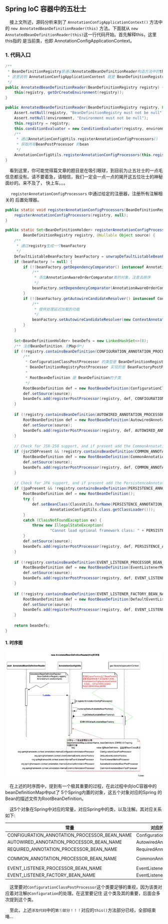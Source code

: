 ## Spring IoC 容器中的五壮士
&ensp;&ensp;接上文所述，源码分析来到了 `AnnotationConfigApplicationContext()` 方法中的 `new AnnotatedBeanDefinitionReader(this)`
 方法。下面就从 `new AnnotatedBeanDefinitionReader(this)`这一行代码开始。首先解释this，这里this指的
是当前类，也即 AnnotationConfigApplicationContext。
### 1. 代码入口
```java
/**
 * BeanDefinitionRegistry是通过AnnotatedBeanDefinitionReader构造方法中的this传进来
 * 这里说明 AnnotationConfigApplicationContext 就是 BeanDefinitionRegistry。
 */
public AnnotatedBeanDefinitionReader(BeanDefinitionRegistry registry) {
    this(registry, getOrCreateEnvironment(registry));
}
```
```java
public AnnotatedBeanDefinitionReader(BeanDefinitionRegistry registry, Environment environment) {
    Assert.notNull(registry, "BeanDefinitionRegistry must not be null");
    Assert.notNull(environment, "Environment must not be null");
    this.registry = registry;
    this.conditionEvaluator = new ConditionEvaluator(registry, environment, null);
    /**
     * 通过AnnotationConfigUtils.registerAnnotationConfigProcessors()
     * 获取所有BeanPostProcessor 的bean
     */
    AnnotationConfigUtils.registerAnnotationConfigProcessors(this.registry);
}
```
&ensp;&ensp;看到这里，你可能觉得篇文章的题目是在吸引眼球，到目前为止五壮士的一点毛信息都没有。请不要着急，请相信，我们一定会一点一点的揭开这五位壮士的神秘面纱的。来不及了，
快上车。。。

&ensp;&ensp; `registerAnnotationConfigProcessors` 中通过给定的注册器，注册所有注解相关的 后置处理器。
```java
public static void registerAnnotationConfigProcessors(BeanDefinitionRegistry registry) {
    registerAnnotationConfigProcessors(registry, null);
}
```
```java
public static Set<BeanDefinitionHolder> registerAnnotationConfigProcessors(
        BeanDefinitionRegistry registry, @Nullable Object source) {
    /**
     * 通过registry生成一个beanFactory
     */
    DefaultListableBeanFactory beanFactory = unwrapDefaultListableBeanFactory(registry);
    if (beanFactory != null) {
        if (!(beanFactory.getDependencyComparator() instanceof AnnotationAwareOrderComparator)) {
            /**
             * 添加AnnotationAwareOrderComparator类的对象，注意去排序
             */
            beanFactory.setDependencyComparator(AnnotationAwareOrderComparator.INSTANCE);
        }
        if (!(beanFactory.getAutowireCandidateResolver() instanceof ContextAnnotationAutowireCandidateResolver)) {
            /**
             * 提供处理延迟加载的功能
             */
            beanFactory.setAutowireCandidateResolver(new ContextAnnotationAutowireCandidateResolver());
        }
    }

    Set<BeanDefinitionHolder> beanDefs = new LinkedHashSet<>(8);
    /** 注册BeanDefinition，到Map中*/
    if (!registry.containsBeanDefinition(CONFIGURATION_ANNOTATION_PROCESSOR_BEAN_NAME)) {
        /**
         * ConfigurationClassPostProcessor 的类型是 BeanDefinitionRegistryPostProcessor
         * BeanDefinitionRegistryPostProcessor 实现的是 BeanFactoryPostProcessor 接口
         *
         * RootBeanDefinition 是 BeanDefinition的子类
         */
        RootBeanDefinition def = new RootBeanDefinition(ConfigurationClassPostProcessor.class);
        def.setSource(source);
        beanDefs.add(registerPostProcessor(registry, def, CONFIGURATION_ANNOTATION_PROCESSOR_BEAN_NAME));
    }

    if (!registry.containsBeanDefinition(AUTOWIRED_ANNOTATION_PROCESSOR_BEAN_NAME)) {
        RootBeanDefinition def = new RootBeanDefinition(AutowiredAnnotationBeanPostProcessor.class);
        def.setSource(source);
        beanDefs.add(registerPostProcessor(registry, def, AUTOWIRED_ANNOTATION_PROCESSOR_BEAN_NAME));
    }

    // Check for JSR-250 support, and if present add the CommonAnnotationBeanPostProcessor.
    if (jsr250Present && !registry.containsBeanDefinition(COMMON_ANNOTATION_PROCESSOR_BEAN_NAME)) {
        RootBeanDefinition def = new RootBeanDefinition(CommonAnnotationBeanPostProcessor.class);
        def.setSource(source);
        beanDefs.add(registerPostProcessor(registry, def, COMMON_ANNOTATION_PROCESSOR_BEAN_NAME));
    }

    // Check for JPA support, and if present add the PersistenceAnnotationBeanPostProcessor.
    if (jpaPresent && !registry.containsBeanDefinition(PERSISTENCE_ANNOTATION_PROCESSOR_BEAN_NAME)) {
        RootBeanDefinition def = new RootBeanDefinition();
        try {
            def.setBeanClass(ClassUtils.forName(PERSISTENCE_ANNOTATION_PROCESSOR_CLASS_NAME,
                    AnnotationConfigUtils.class.getClassLoader()));
        }
        catch (ClassNotFoundException ex) {
            throw new IllegalStateException(
                    "Cannot load optional framework class: " + PERSISTENCE_ANNOTATION_PROCESSOR_CLASS_NAME, ex);
        }
        def.setSource(source);
        beanDefs.add(registerPostProcessor(registry, def, PERSISTENCE_ANNOTATION_PROCESSOR_BEAN_NAME));
    }

    if (!registry.containsBeanDefinition(EVENT_LISTENER_PROCESSOR_BEAN_NAME)) {
        RootBeanDefinition def = new RootBeanDefinition(EventListenerMethodProcessor.class);
        def.setSource(source);
        beanDefs.add(registerPostProcessor(registry, def, EVENT_LISTENER_PROCESSOR_BEAN_NAME));
    }

    if (!registry.containsBeanDefinition(EVENT_LISTENER_FACTORY_BEAN_NAME)) {
        RootBeanDefinition def = new RootBeanDefinition(DefaultEventListenerFactory.class);
        def.setSource(source);
        beanDefs.add(registerPostProcessor(registry, def, EVENT_LISTENER_FACTORY_BEAN_NAME));
    }

    return beanDefs;
}
``` 



#### 1. 时序图 

 <div align="center">
    <img src="https://github.com/FunCheney/spring/blob/master/spring-src-read/src/main/java/my/image/ioc/AnnotatedBeanDefinitionReader_init_sequence.jpg">
 </div>

&ensp;&ensp;在上述的时序图中，提到有一个极其重要的过程，在此过程中向IoC容器中的beanDefinitionMap中put了
5个Spring内置的对象，这五个对象对应的Spring 的Bean的描述文件为RootBeanDefinition。

&ensp;&ensp;这5个对象在Spring中对应的常量，对应Spring中的类，以及注解。其对应关系如下:

| 常量  | 对应的BeanPostProcessor	| 对应的注解	| 
|---|---|---|
|CONFIGURATION_ANNOTATION_PROCESSOR_BEAN_NAME| ConfigurationClassPostProcessor | @Configuration|
|AUTOWIRED_ANNOTATION_PROCESSOR_BEAN_NAME| AutowiredAnnotationBeanPostProcessor | @AutoWired |
|REQUIRED_ANNOTATION_PROCESSOR_BEAN_NAME | RequiredAnnotationBeanPostProcessor	| @Required |
|COMMON_ANNOTATION_PROCESSOR_BEAN_NAME| CommonAnnotationBeanPostProcessor | @PostConstruct  @PreDestroy |
|EVENT_LISTENER_PROCESSOR_BEAN_NAME| EventListenerMethodProcessor | @EventListener |
|EVENT_LISTENER_FACTORY_BEAN_NAME| EventListenerFactory | EventListener |

&ensp;&ensp;这里要对`ConfigurationClassPostProcessor`这个类要足够的重视，因为该类对应着对注解`@Configuration`的处理。在这里要记住
这个类及其的重要，后面会多次提到这个类。

&ensp;&ensp;至此，上述`涉及代码`中的`第①部分！！！`对应的`this()`方法部分已经，全部结束咯...